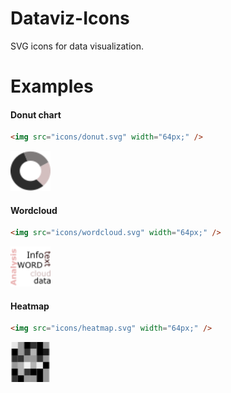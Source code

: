 # Dataviz-Icons
SVG icons for data visualization.

# Examples

#### Donut chart
```html
<img src="icons/donut.svg" width="64px;" />
```
<img src="icons/donut.svg" width="64px;" />

#### Wordcloud

```html
<img src="icons/wordcloud.svg" width="64px;" />
```
<img src="icons/wordcloud.svg" width="64px;" />

#### Heatmap
```html
<img src="icons/heatmap.svg" width="64px;" />
```
<img src="icons/heatmap.svg" width="64px;" />